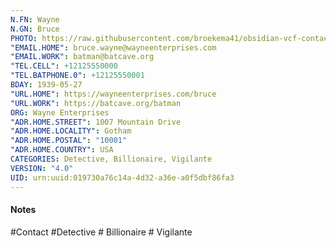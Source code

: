 ```yaml
---
N.FN: Wayne
N.GN: Bruce
PHOTO: https://raw.githubusercontent.com/broekema41/obsidian-vcf-contacts/refs/heads/master/assets/demo-data/avatars/avatar16.jpg
"EMAIL.HOME": bruce.wayne@wayneenterprises.com
"EMAIL.WORK": batman@batcave.org
"TEL.CELL": +12125550000
"TEL.BATPHONE.0": +12125550001
BDAY: 1939-05-27
"URL.HOME": https://wayneenterprises.com/bruce
"URL.WORK": https://batcave.org/batman
ORG: Wayne Enterprises
"ADR.HOME.STREET": 1007 Mountain Drive
"ADR.HOME.LOCALITY": Gotham
"ADR.HOME.POSTAL": "10001"
"ADR.HOME.COUNTRY": USA
CATEGORIES: Detective, Billionaire, Vigilante
VERSION: "4.0"
UID: urn:uuid:019730a76c14a-4d32-a36e-a0f5dbf86fa3
---
```

#### Notes



#Contact #Detective # Billionaire # Vigilante
